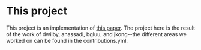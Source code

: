 
# This project
This project is an implementation of [this paper](https://pdos.csail.mit.edu/papers/chord:sigcomm01/chord_sigcomm.pdf). The project here is the result of the work of dwilby, anassadi, bgluu, and jkong--the different areas we worked on can be found in the contributions.yml.